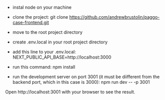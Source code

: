 - instal node on your machine

- clone the project:
  git clone https://github.com/andrewbrustolin/paggo-case-frontend.git

- move to the root project directory

- create .env.local in your root project directory
- add this line to your .env.local: NEXT_PUBLIC_API_BASE=http://localhost:3000

- run this command: npm install

- run the development server on port 3001 (it must be diifferent from the backend port, which in this case is 3000): 
  npm run dev -- -p 3001

Open http://localhost:3001 with your browser to see the result.



